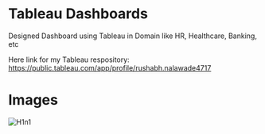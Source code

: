 
# Tableau Dashboards
Designed Dashboard using Tableau in Domain like HR, Healthcare, Banking, etc

Here link for my Tableau respository:
https://public.tableau.com/app/profile/rushabh.nalawade4717

# Images
![H1n1](https://user-images.githubusercontent.com/95271399/156520265-5217c9f0-73a6-4244-8721-34cc61b19710.PNG)
